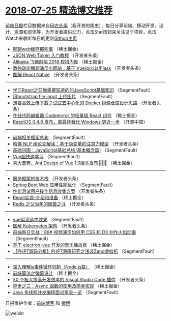 # [2018-07-25 精选博文推荐](http://hao.caibaojian.com/date/2018/07/25)

[前端日报](http://caibaojian.com/c/news)栏目数据来自[码农头条](http://hao.caibaojian.com/)（我开发的爬虫），每日分享前端、移动开发、设计、资源和资讯等，为开发者提供动力，点击Star按钮来关注这个项目，点击Watch来收听每日的更新[Github主页](https://github.com/kujian/frontendDaily)
* [聊聊web缓存那些事](http://hao.caibaojian.com/80829.html) （稀土掘金）
* [JSON Web Token 入门教程](http://hao.caibaojian.com/80846.html) （开发者头条）
* [Alibaba 飞猪前端 2018 校招内推](http://hao.caibaojian.com/80820.html) （稀土掘金）
* [数独动态解题演示小网站：基于 Vue/pixi.js/Flask](http://hao.caibaojian.com/80851.html) （开发者头条）
* [图解 React Native](http://hao.caibaojian.com/80857.html) （开发者头条）

***
* [学习React之前你需要知道的的JavaScript基础知识](http://hao.caibaojian.com/80808.html) （SegmentFault）
* [用bootstrap file input 上传图片](http://hao.caibaojian.com/80813.html) （SegmentFault）
* [想要高效上传下载？试试去中心化的 Docker 镜像仓库设计思路](http://hao.caibaojian.com/80859.html) （开发者头条）
* [在线代码编辑器 Codemirror 的轻量级 React 组件](http://hao.caibaojian.com/80826.html) （稀土掘金）
* [ReactOS 0.4.9 发布，离最终替代 Windows 更近一步](http://hao.caibaojian.com/80915.html) （开源中国）

***
* [前端相关框架总和](http://hao.caibaojian.com/80811.html) （SegmentFault）
* [哈佛 NLP 组论文解读：基于隐变量的注意力模型](http://hao.caibaojian.com/80856.html) （开发者头条）
* [基础巩固：JavaScript基础总结(基本概念篇)](http://hao.caibaojian.com/80802.html) （SegmentFault）
* [Vue超快速学习](http://hao.caibaojian.com/80803.html) （SegmentFault）
* [喜大普奔，Ant Design of Vue 1.0版本发布🎉🎉🎉](http://hao.caibaojian.com/80824.html) （稀土掘金）

***
* [服务框架的技术栈](http://hao.caibaojian.com/80848.html) （开发者头条）
* [Spring Boot Web 应用性能优化](http://hao.caibaojian.com/80815.html) （SegmentFault）
* [性能测试用户操作信息收集方案](http://hao.caibaojian.com/80861.html) （开发者头条）
* [React实现-介绍和准备](http://hao.caibaojian.com/80827.html) （稀土掘金）
* [Redis 之父当年的困兽之斗](http://hao.caibaojian.com/80852.html) （开发者头条）

***
* [vue实现选中效果](http://hao.caibaojian.com/80809.html) （SegmentFault）
* [图解 Kubernetes 架构](http://hao.caibaojian.com/80853.html) （开发者头条）
* [前端每日实战：88# 视频演示如何用 CSS 和 D3 创作火焰动画](http://hao.caibaojian.com/80810.html) （SegmentFault）
* [基于 electron-vue 开发的音乐播放器](http://hao.caibaojian.com/80821.html) （稀土掘金）
* [【PHP7源码分析】PHP7源码研究之浅谈Zend虚拟机](http://hao.caibaojian.com/80801.html) （SegmentFault）

***
* [深入理解js事件循环机制（Node.js篇）](http://hao.caibaojian.com/80822.html) （稀土掘金）
* [前端算法之弹幕设计](http://hao.caibaojian.com/80823.html) （稀土掘金）
* [30 个极大提高开发效率的 Visual Studio Code 插件](http://hao.caibaojian.com/80847.html) （开发者头条）
* [异步之三：Async 函数的使用及简单实现](http://hao.caibaojian.com/80825.html) （稀土掘金）
* [Java 多线程并发编程面试笔录一览](http://hao.caibaojian.com/80805.html) （SegmentFault）

日报维护作者：[前端博客](http://caibaojian.com/) 和 [微博](http://caibaojian.com/go/weibo)

![weixin](https://user-images.githubusercontent.com/3055447/38468989-651132ac-3b80-11e8-8e6b-15122322a9d7.png)